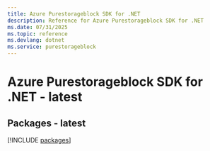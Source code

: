 ```yaml
---
title: Azure Purestorageblock SDK for .NET
description: Reference for Azure Purestorageblock SDK for .NET
ms.date: 07/31/2025
ms.topic: reference
ms.devlang: dotnet
ms.service: purestorageblock
---
```

# Azure Purestorageblock SDK for .NET - latest
## Packages - latest
[!INCLUDE [packages](purestorageblock-index.md)]